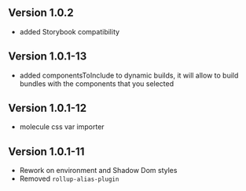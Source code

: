 ## Version 1.0.2

- added Storybook compatibility

## Version 1.0.1-13

- added componentsToInclude to dynamic builds, it will allow to build bundles with the components that you selected

## Version 1.0.1-12

- molecule css var importer

## Version 1.0.1-11

- Rework on environment and Shadow Dom styles
- Removed `rollup-alias-plugin`
